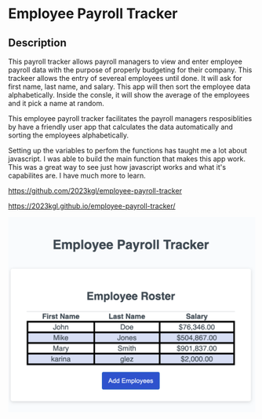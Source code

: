 # Employee Payroll Tracker

## Description
This payroll tracker allows payroll managers to view and enter employee payroll data with the purpose of properly budgeting for their company.
This trackeer allows the entry of severeal employees until done. It will ask for first name, last name, and salary. This app will then sort the employee data alphabetically. Inside the consle, it will show the average of the employees and it pick a name at random.

This employee payroll tracker facilitates the payroll managers resposiblities by have a friendly user app that calculates the data automatically and sorting the employees alphabetically.

Setting up the variables to perfom the functions has taught me a lot about javascript. I was able to build the main function that makes this app work. This was a great way to see just how javascript works and what it's capabilites are. I have much more to learn.

https://github.com/2023kgl/employee-payroll-tracker

https://2023kgl.github.io/employee-payroll-tracker/


![Employee Payroll Tracker Sample](./Assest/images/Employee-Payroll-Tracker.png)




